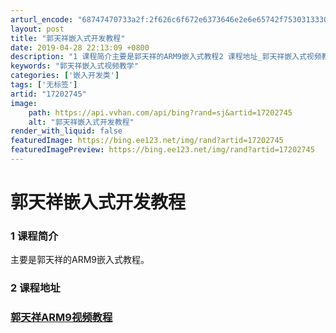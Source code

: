 ```yaml
---
arturl_encode: "68747470733a2f:2f626c6f672e6373646e2e6e65742f75303133303834313635:2f61727469636c652f64657461696c732f3137323032373435"
layout: post
title: "郭天祥嵌入式开发教程"
date: 2019-04-28 22:13:09 +0800
description: "1 课程简介主要是郭天祥的ARM9嵌入式教程2 课程地址_郭天祥嵌入式视频教学"
keywords: "郭天祥嵌入式视频教学"
categories: ['嵌入开发类']
tags: ['无标签']
artid: "17202745"
image:
    path: https://api.vvhan.com/api/bing?rand=sj&artid=17202745
    alt: "郭天祥嵌入式开发教程"
render_with_liquid: false
featuredImage: https://bing.ee123.net/img/rand?artid=17202745
featuredImagePreview: https://bing.ee123.net/img/rand?artid=17202745
---
```


# 郭天祥嵌入式开发教程

### 1 课程简介

主要是郭天祥的ARM9嵌入式教程。

### 2 课程地址

### [郭天祥ARM9视频教程](http://s.click.taobao.com/t?e=m%3D2%26s%3DYRgzwJePFVocQipKwQzePOeEDrYVVa64LKpWJ%2Bin0XJRAdhuF14FMV8m3jJd%2BKIz79%2FTFaMDK6RGo4YABbvUVMf94ixC8lPFtjSlz0KfkZa%2BpELyEC91EO0t1AdX38uO)